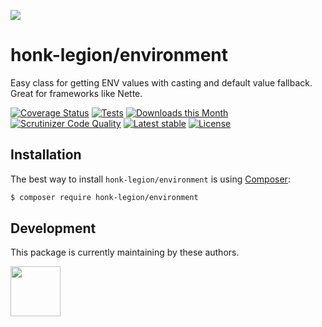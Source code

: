 ![](https://heatbadger.now.sh/github/readme/bckp/environment/)

# honk-legion/environment
Easy class for getting ENV values with casting and default value fallback. Great for frameworks like Nette.

[![Coverage Status](https://img.shields.io/coveralls/github/bckp/environment/master)](https://coveralls.io/github/bckp/environment?branch=master)
[![Tests](https://github.com/bckp/environment/actions/workflows/tests.yml/badge.svg)](https://github.com/bckp/environment/actions/workflows/tests.yml)
[![Downloads this Month](https://img.shields.io/packagist/dm/bckp/environment.svg)](https://packagist.org/packages/bckp/environment)
[![Scrutinizer Code Quality](https://img.shields.io/scrutinizer/quality/g/bckp/environment/master)](https://scrutinizer-ci.com/g/bckp/environment/?branch=master)
[![Latest stable](https://img.shields.io/packagist/v/bckp/environment.svg)](https://packagist.org/packages/bckp/environment)
[![License](https://img.shields.io/badge/license-MIT-blue.svg)](https://github.com/bckp/environment/blob/master/license.md)

Installation
------------

The best way to install `honk-legion/environment` is using [Composer](http://getcomposer.org/):

```sh
$ composer require honk-legion/environment
```

## Development

This package is currently maintaining by these authors.

<a href="https://github.com/HonkLegion"><img width="80" height="80" src="https://avatars.githubusercontent.com/u/208159255?s=80&v=4"></a>
